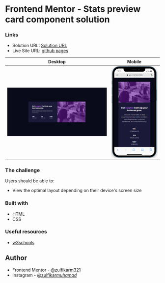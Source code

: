 # Frontend Mentor - Stats preview card component solution

### Links

- Solution URL: [Solution URL](https://www.frontendmentor.io/solutions/stats-preview-card-component-with-html-and-css-Q_G9oz4O52)
- Live Site URL: [github pages](https://zulfikarm321.github.io/Stats-preview-card-component-solution-Frontend-Mentor/)

| Desktop                        | Mobile                        |
| ------------------------------ | ----------------------------- |
| ![Screenshot](/ss/desktop.png) | ![Screenshot](/ss/mobile.png) |

### The challenge

Users should be able to:

- View the optimal layout depending on their device's screen size

### Built with

- HTML
- CSS

### Useful resources

- [w3schools](https://www.w3schools.com/)

## Author

- Frontend Mentor - [@zulfikarm321](https://www.frontendmentor.io/profile/zulfikarm321)
- Instagram - [@zulfikar*muhamad*](https://www.instagram.com/zulfikar_muhamad_/)
